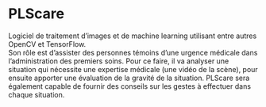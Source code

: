 # PLScare

Logiciel de traitement d’images et de machine learning utilisant entre autres OpenCV et TensorFlow.  
Son rôle est d’assister des personnes témoins d’une urgence médicale dans l’administration des premiers soins. Pour ce faire, il va analyser une situation qui nécessite une expertise médicale (une vidéo de la scène), pour ensuite apporter une évaluation de la gravité de la situation. PLScare sera également capable de fournir des conseils sur les gestes à effectuer dans chaque situation.

